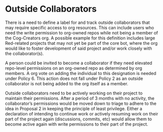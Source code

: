 # Outside Collaborators

There is a need to define a label for and track outside collaborators that may require specific access to org resources. This can include users who need the write permission to org-owned repos while not being a member of the Cog-Creators org. A possible example for this definition includes large Red-related projects that may not yet be part of the core bot, where the org would like to foster development of said project and/or work closely with the collaborator(s).


A person could be invited to become a collaborator if they need elevated repo-level permissions on an org-owned repo as determined by org members. A org vote on adding the individual to this designation is needed under Policy 6. This action does not fall under Policy 2 as an outside collaborator is not being added to the org itself as a member.


Outside collaborators need to be actively working on their project to maintain their permissions. After a period of 3 months with no activity, the collaborator’s permissions would be moved down to triage to adhere to the idea in Proposal 2 in keeping the principle of least privilege. Either a declaration of intending to continue work or actively resuming work on their part of the project again (discussions, commits, etc) would allow them to become active again with write permissions to their part of the project.
